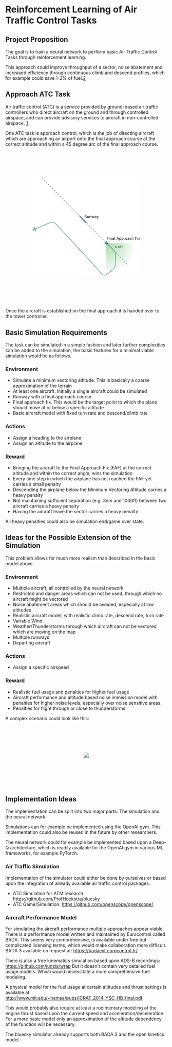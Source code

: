 # Reinforcement Learning of Air Traffic Control Tasks
## Project Proposition
The goal is to train a neural network to perform basic Air Traffic Control Tasks through reinforcement learning. 

This approach could improve throughput of a sector, noise abatement and increased efficiency through continuous 
climb and descend profiles, which for example could save 1-2% of fuel.[2][2]

## Approach ATC Task
Air traffic control (ATC) is a service provided by ground-based air traffic controllers who direct aircraft on the 
ground and through controlled airspace, and can provide advisory services to aircraft in non-controlled airspace. [1][1]

One ATC task is approach control, which is the job of directing aircraft which are approaching an airport onto the 
final approach course at the correct altitude and within a 45 degree arc of the final approach course. 

<p align="center" style="padding: 6em;">
    <img src="images/final_approach_small.png">
</p>

Once the aircraft is established on the final approach it is handed over to the tower controller. 

## Basic Simulation Requirements
The task can be simulated in a simple fashion and later further complexities can be added to the simulation, the basic
features for a minimal viable simulation would be as follows.

### Environment
* Simulate a minimum vectoring altitude. This is basically a coarse approximation of the terrain
* At least one aircraft. Initially a single aircraft could be simulated
* Runway with a final approach course
* Final approach fix. This would be the target point to which the plane should move at or below a specific altitude
* Basic aircraft model with fixed turn rate and descend/climb rate

### Actions
* Assign a heading to the airplane
* Assign an altitude to the airplane

### Reward
* Bringing the aircraft to the Final Approach Fix (FAF) at the correct altitude and within the correct angle, wins the
  simulation 
* Every time step in which the airplane has not reached the FAF yet carries a small penalty
* Descending the airplane below the Minimum Vectoring Altitude carries a heavy penalty
* Not maintaining sufficient separation (e.g. 3nm and 1000ft) between two aircraft carries a heavy penalty 
* Having the aircraft leave the sector carries a heavy penalty

All heavy penalties could also be simulation end/game over state. 

## Ideas for the Possible Extension of the Simulation 
This problem allows for much more realism than described in the basic model above.

### Environment 
* Multiple aircraft, all controlled by the neural network
* Restricted and danger areas which can not be used, through which no aircraft might be vectored
* Noise abatement areas which should be avoided, especially at low altitudes
* Realistic aircraft model, with realistic climb rate, descend rate, turn rate
* Variable Wind
* Weather/Thunderstorms through which aircraft can not be vectored which are moving on the map
* Multiple runways
* Departing aircraft

### Actions
* Assign a specific airspeed

### Reward
* Realistic fuel usage and penalties for higher fuel usage
* Aircraft performance and altitude based noise immission model with penalties for higher noise levels, especially over
noise sensitive areas. 
* Penalties for flight through or close to thunderstorms

A complex scenario could look like this:

<p align="center" style="padding: 6em;">
    <img src="images/scenario_complex.png">
</p>


## Implementation Ideas

The implementation can be split into two major parts: The simulation and the neural network. 

Simulations can for example be implemented using the OpenAI gym. This implementation could also be reused in the future
by other researchers. 

The neural network could for example be implemented based upon a Deep-Q architecture, which is readily available for
the OpenAI gym in various ML frameworks, for example PyTorch. 

### Air Traffic Simulation

Implementation of the simulator could either be done by ourselves or based upon the integration of already available
air traffic control packages.

* ATC Simulation for ATM research: https://github.com/ProfHoekstra/bluesky
* ATC Game/Simulation: https://github.com/openscope/openscope/

### Aircraft Performance Model

For simulating the aircraft performance multiple approaches appear viable. There is a performance model written and
maintained by Eurocontrol called BADA. This seems very comprehensive, is available under free but complicated licensing
terms, which would make collaboration more difficult. 
BADA 3 available on request at: https://badaext.eurocontrol.fr/

There is also a free kinematics simulation based upon ADS-B recordings: https://github.com/junzis/wrap
But it doesn't contain very detailed fuel usage models. Which would necessitate a more comprehensive fuel modeling. 

A physical model for the fuel usage at certain altitudes and thrust settings is available at: 
http://www.mit.edu/~hamsa/pubs/ICRAT_2014_YSC_HB_final.pdf

This would probably also require at least a rudimentary modeling of the engine thrust based upon the current speed and
acceleration/deceleration. For a more basic model only an approximation of the altitude dependency of the function 
will be necessary.  

The bluesky simulator already supports both BADA 3 and the open kinetics model. 


[1]: https://en.wikipedia.org/wiki/Air_traffic_control
[2]: http://www.icrat.org/icrat/seminarContent/Author/RamonCodina737/FINAL-602-cfp-Codina.pdf
